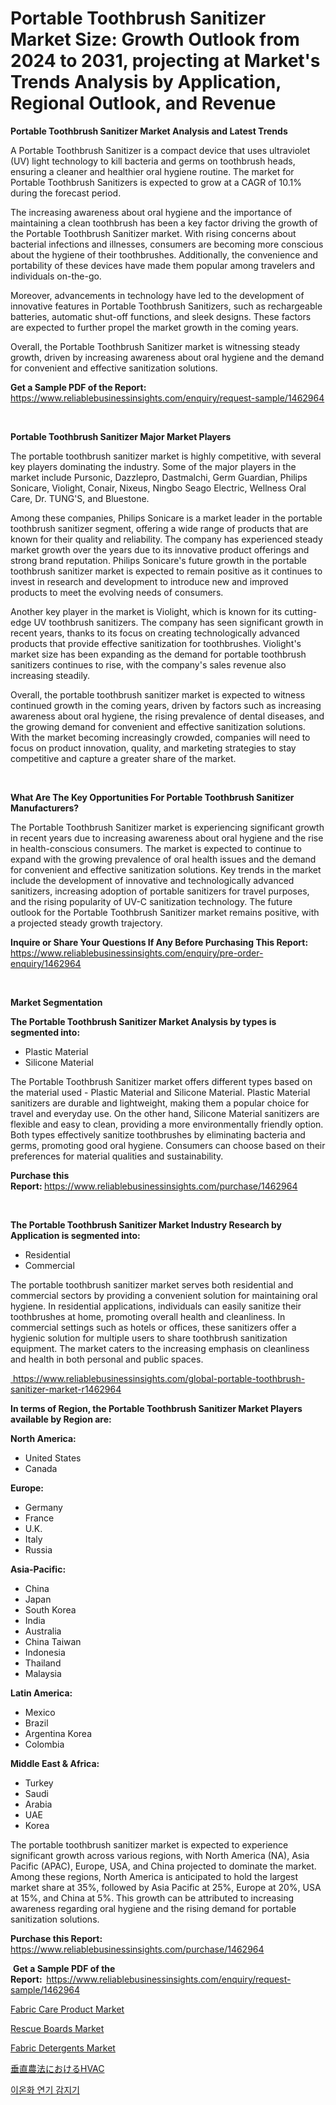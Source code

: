 <p><h1>Portable Toothbrush Sanitizer Market Size: Growth Outlook from 2024 to 2031, projecting at Market's Trends Analysis by Application, Regional Outlook, and Revenue</h1></p><p><strong>Portable Toothbrush Sanitizer Market Analysis and Latest Trends</strong></p>
<p><p>A Portable Toothbrush Sanitizer is a compact device that uses ultraviolet (UV) light technology to kill bacteria and germs on toothbrush heads, ensuring a cleaner and healthier oral hygiene routine. The market for Portable Toothbrush Sanitizers is expected to grow at a CAGR of 10.1% during the forecast period.</p><p>The increasing awareness about oral hygiene and the importance of maintaining a clean toothbrush has been a key factor driving the growth of the Portable Toothbrush Sanitizer market. With rising concerns about bacterial infections and illnesses, consumers are becoming more conscious about the hygiene of their toothbrushes. Additionally, the convenience and portability of these devices have made them popular among travelers and individuals on-the-go.</p><p>Moreover, advancements in technology have led to the development of innovative features in Portable Toothbrush Sanitizers, such as rechargeable batteries, automatic shut-off functions, and sleek designs. These factors are expected to further propel the market growth in the coming years.</p><p>Overall, the Portable Toothbrush Sanitizer market is witnessing steady growth, driven by increasing awareness about oral hygiene and the demand for convenient and effective sanitization solutions.</p></p>
<p><strong>Get a Sample PDF of the Report:&nbsp;</strong> <a href="https://www.reliablebusinessinsights.com/enquiry/request-sample/1462964">https://www.reliablebusinessinsights.com/enquiry/request-sample/1462964</a></p>
<p>&nbsp;</p>
<p><strong>Portable Toothbrush Sanitizer Major Market Players</strong></p>
<p><p>The portable toothbrush sanitizer market is highly competitive, with several key players dominating the industry. Some of the major players in the market include Pursonic, Dazzlepro, Dastmalchi, Germ Guardian, Philips Sonicare, Violight, Conair, Nixeus, Ningbo Seago Electric, Wellness Oral Care, Dr. TUNG'S, and Bluestone.</p><p>Among these companies, Philips Sonicare is a market leader in the portable toothbrush sanitizer segment, offering a wide range of products that are known for their quality and reliability. The company has experienced steady market growth over the years due to its innovative product offerings and strong brand reputation. Philips Sonicare's future growth in the portable toothbrush sanitizer market is expected to remain positive as it continues to invest in research and development to introduce new and improved products to meet the evolving needs of consumers.</p><p>Another key player in the market is Violight, which is known for its cutting-edge UV toothbrush sanitizers. The company has seen significant growth in recent years, thanks to its focus on creating technologically advanced products that provide effective sanitization for toothbrushes. Violight's market size has been expanding as the demand for portable toothbrush sanitizers continues to rise, with the company's sales revenue also increasing steadily.</p><p>Overall, the portable toothbrush sanitizer market is expected to witness continued growth in the coming years, driven by factors such as increasing awareness about oral hygiene, the rising prevalence of dental diseases, and the growing demand for convenient and effective sanitization solutions. With the market becoming increasingly crowded, companies will need to focus on product innovation, quality, and marketing strategies to stay competitive and capture a greater share of the market.</p></p>
<p>&nbsp;</p>
<p><strong>What Are The Key Opportunities For Portable Toothbrush Sanitizer Manufacturers?</strong></p>
<p><p>The Portable Toothbrush Sanitizer market is experiencing significant growth in recent years due to increasing awareness about oral hygiene and the rise in health-conscious consumers. The market is expected to continue to expand with the growing prevalence of oral health issues and the demand for convenient and effective sanitization solutions. Key trends in the market include the development of innovative and technologically advanced sanitizers, increasing adoption of portable sanitizers for travel purposes, and the rising popularity of UV-C sanitization technology. The future outlook for the Portable Toothbrush Sanitizer market remains positive, with a projected steady growth trajectory.</p></p>
<p><strong>Inquire or Share Your Questions If Any Before Purchasing This Report:</strong> <a href="https://www.reliablebusinessinsights.com/enquiry/pre-order-enquiry/1462964">https://www.reliablebusinessinsights.com/enquiry/pre-order-enquiry/1462964</a></p>
<p>&nbsp;</p>
<p><strong>Market Segmentation</strong></p>
<p><strong>The Portable Toothbrush Sanitizer Market Analysis by types is segmented into:</strong></p>
<p><ul><li>Plastic Material</li><li>Silicone Material</li></ul></p>
<p><p>The Portable Toothbrush Sanitizer market offers different types based on the material used - Plastic Material and Silicone Material. Plastic Material sanitizers are durable and lightweight, making them a popular choice for travel and everyday use. On the other hand, Silicone Material sanitizers are flexible and easy to clean, providing a more environmentally friendly option. Both types effectively sanitize toothbrushes by eliminating bacteria and germs, promoting good oral hygiene. Consumers can choose based on their preferences for material qualities and sustainability.</p></p>
<p><strong>Purchase this Report:&nbsp;</strong><a href="https://www.reliablebusinessinsights.com/purchase/1462964">https://www.reliablebusinessinsights.com/purchase/1462964</a></p>
<p>&nbsp;</p>
<p><strong>The Portable Toothbrush Sanitizer Market Industry Research by Application is segmented into:</strong></p>
<p><ul><li>Residential</li><li>Commercial</li></ul></p>
<p><p>The portable toothbrush sanitizer market serves both residential and commercial sectors by providing a convenient solution for maintaining oral hygiene. In residential applications, individuals can easily sanitize their toothbrushes at home, promoting overall health and cleanliness. In commercial settings such as hotels or offices, these sanitizers offer a hygienic solution for multiple users to share toothbrush sanitization equipment. The market caters to the increasing emphasis on cleanliness and health in both personal and public spaces.</p></p>
<p><a href="https://www.reliablebusinessinsights.com/global-portable-toothbrush-sanitizer-market-r1462964">&nbsp;https://www.reliablebusinessinsights.com/global-portable-toothbrush-sanitizer-market-r1462964</a></p>
<p><strong>In terms of Region, the Portable Toothbrush Sanitizer Market Players available by Region are:</strong></p>
<p>
    <p> <strong> North America: </strong>
        <ul>
            <li>United States</li>
            <li>Canada</li>
        </ul>
        </p> 
    <p> <strong> Europe: </strong>
        <ul>
            <li>Germany</li>
            <li>France</li>
            <li>U.K.</li>
            <li>Italy</li>
            <li>Russia</li>
        </ul>
        </p> 
    <p> <strong> Asia-Pacific: </strong>
        <ul>
            <li>China</li>
            <li>Japan</li>
            <li>South Korea</li>
            <li>India</li>
            <li>Australia</li>
            <li>China Taiwan</li>
            <li>Indonesia</li>
            <li>Thailand</li>
            <li>Malaysia</li>
        </ul>
        </p> 
    <p> <strong> Latin America: </strong>
        <ul>
            <li>Mexico</li>
            <li>Brazil</li>
            <li>Argentina Korea</li>
            <li>Colombia</li>
        </ul>
        </p> 
    <p> <strong> Middle East & Africa: </strong>
        <ul>
            <li>Turkey</li>
            <li>Saudi</li>
            <li>Arabia</li>
            <li>UAE</li>
            <li>Korea</li>
        </ul>
    </p>
    </p>
<p><p>The portable toothbrush sanitizer market is expected to experience significant growth across various regions, with North America (NA), Asia Pacific (APAC), Europe, USA, and China projected to dominate the market. Among these regions, North America is anticipated to hold the largest market share at 35%, followed by Asia Pacific at 25%, Europe at 20%, USA at 15%, and China at 5%. This growth can be attributed to increasing awareness regarding oral hygiene and the rising demand for portable sanitization solutions.</p></p>
<p><strong>Purchase this Report: </strong><a href="https://www.reliablebusinessinsights.com/purchase/1462964">https://www.reliablebusinessinsights.com/purchase/1462964</a></p>
<p>&nbsp;<strong>Get a Sample PDF of the Report:&nbsp;&nbsp;</strong><a href="https://www.reliablebusinessinsights.com/enquiry/request-sample/1462964">https://www.reliablebusinessinsights.com/enquiry/request-sample/1462964</a></p>
<p><strong></strong></p>
<p><p><a href="https://github.com/shahriarnajimjoy333/Market-Research-Report-List-1/blob/main/fabric-care-product-market.md">Fabric Care Product Market</a></p><p><a href="https://issuu.com/reportprime-2/docs/rescue-boards-market-size-2030.pptx">Rescue Boards Market</a></p><p><a href="https://github.com/emnqcawl19/Market-Research-Report-List-1/blob/main/fabric-detergents-market.md">Fabric Detergents Market</a></p><p><a href="https://github.com/Sophiaard2003/Market-Research-Report-List-2/blob/main/4195442141187.md">垂直農法におけるHVAC</a></p><p><a href="https://github.com/hzumrdvas204296/Market-Research-Report-List-2/blob/main/2574426149047.md">이온화 연기 감지기</a></p></p>